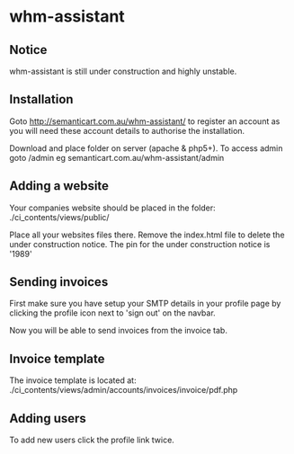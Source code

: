 whm-assistant
========================

Notice
------

whm-assistant is still under construction and highly unstable.


Installation
------------

Goto http://semanticart.com.au/whm-assistant/ to register an account as you will need these account details to authorise the installation.

Download and place folder on server (apache & php5+). To access admin goto /admin eg semanticart.com.au/whm-assistant/admin



Adding a website
----------------

Your companies website should be placed in the folder: ./ci_contents/views/public/

Place all your websites files there. Remove the index.html file to delete the under construction notice. The pin for the under construction notice is '1989'


Sending invoices
----------------

First make sure you have setup your SMTP details in your profile page by clicking the profile icon next to 'sign out' on the navbar. 

Now you will be able to send invoices from the invoice tab.


Invoice template
----------------

The invoice template is located at: ./ci_contents/views/admin/accounts/invoices/invoice/pdf.php

Adding users
------------

To add new users click the profile link twice. 
